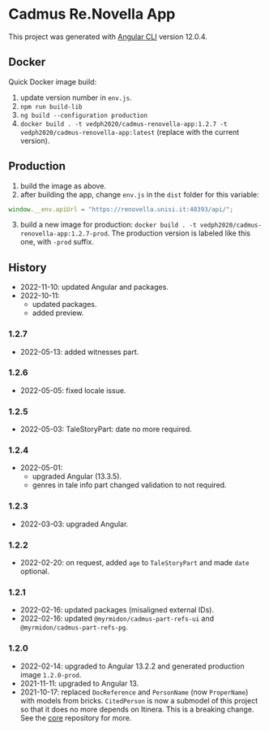 # Cadmus Re.Novella App

This project was generated with [Angular CLI](https://github.com/angular/angular-cli) version 12.0.4.

## Docker

Quick Docker image build:

1. update version number in `env.js`.
2. `npm run build-lib`
3. `ng build --configuration production`
4. `docker build . -t vedph2020/cadmus-renovella-app:1.2.7 -t vedph2020/cadmus-renovella-app:latest` (replace with the current version).

## Production

1. build the image as above.
2. after building the app, change `env.js` in the `dist` folder for this variable:

```js
window.__env.apiUrl = "https://renovella.unisi.it:40393/api/";
```

3. build a new image for production: `docker build . -t vedph2020/cadmus-renovella-app:1.2.7-prod`. The production version is labeled like this one, with `-prod` suffix.

## History

- 2022-11-10: updated Angular and packages.
- 2022-10-11:
  - updated packages.
  - added preview.

### 1.2.7

- 2022-05-13: added witnesses part.

### 1.2.6

- 2022-05-05: fixed locale issue.

### 1.2.5

- 2022-05-03: TaleStoryPart: date no more required.

### 1.2.4

- 2022-05-01:
  - upgraded Angular (13.3.5).
  - genres in tale info part changed validation to not required.

### 1.2.3

- 2022-03-03: upgraded Angular.

### 1.2.2

- 2022-02-20: on request, added `age` to `TaleStoryPart` and made `date` optional.

### 1.2.1

- 2022-02-16: updated packages (misaligned external IDs).
- 2022-02-16: updated `@myrmidon/cadmus-part-refs-ui` and `@myrmidon/cadmus-part-refs-pg`.

### 1.2.0

- 2022-02-14: upgraded to Angular 13.2.2 and generated production image `1.2.0-prod`.
- 2021-11-11: upgraded to Angular 13.
- 2021-10-17: replaced `DocReference` and `PersonName` (now `ProperName`) with models from bricks. `CitedPerson` is now a submodel of this project so that it does no more depends on Itinera. This is a breaking change. See the [core](https://github.com/vedph/cadmus-renovella) repository for more.
